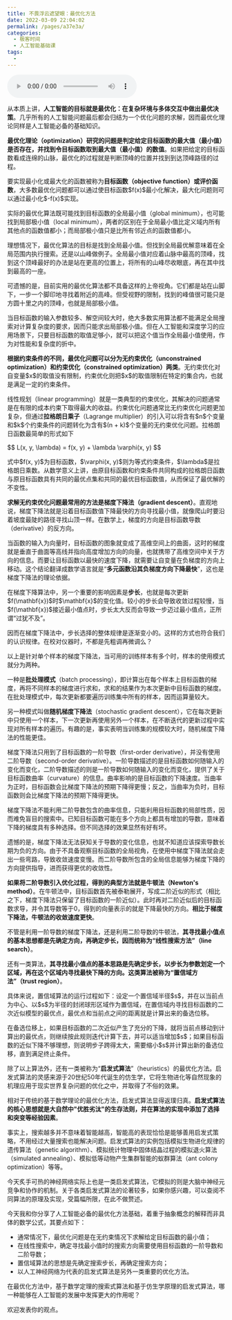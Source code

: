 ```yaml
---
title: 不畏浮云遮望眼：最优化方法
date: 2022-03-09 22:04:02
permalink: /pages/a37e3a/
categories:
  - 极客时间
  - 人工智能基础课
tags:
  - 
---
```

<audio title="04数学基础.不畏浮云遮望眼：最优化方法" src="https://static001.geekbang.org/resource/audio/f4/4b/f4f55aaf61bc9649cf195a297244324b.mp3" controls="controls"></audio> 
<p>从本质上讲，<strong>人工智能的目标就是最优化：在复杂环境与多体交互中做出最优决策</strong>。几乎所有的人工智能问题最后都会归结为一个优化问题的求解，因而最优化理论同样是人工智能必备的基础知识。</p>
<p><strong>最优化理论（optimization）研究的问题是判定给定目标函数的最大值（最小值）是否存在，并找到令目标函数取到最大值（最小值）的数值</strong>。如果把给定的目标函数看成连绵的山脉，最优化的过程就是判断顶峰的位置并找到到达顶峰路径的过程。</p>
<p>要实现最小化或最大化的函数被称为<strong>目标函数（objective function）或评价函数</strong>，大多数最优化问题都可以通过使目标函数$f(x)$最小化解决，最大化问题则可以通过最小化$-f(x)$实现。</p>
<p>实际的最优化算法既可能找到目标函数的全局最小值（global minimum），也可能找到局部极小值（local minimum），两者的区别在于全局最小值比定义域内所有其他点的函数值都小；而局部极小值只是比所有邻近点的函数值都小。</p>
<p>理想情况下，最优化算法的目标是找到全局最小值。但找到全局最优解意味着在全局范围内执行搜索。还是以山峰做例子。全局最小值对应着山脉中最高的顶峰，找到这个顶峰最好的办法是站在更高的位置上，将所有的山峰尽收眼底，再在其中找到最高的一座。</p>
<p>可遗憾的是，目前实用的最优化算法都不具备这样的上帝视角。它们都是站在山脚下，一步一个脚印地寻找着附近的高峰。但受视野的限制，找到的峰值很可能只是方圆十里之内的顶峰，也就是局部极小值。</p>
<p>当目标函数的输入参数较多、解空间较大时，绝大多数实用算法都不能满足全局搜索对计算复杂度的要求，因而只能求出局部极小值。但在人工智能和深度学习的应用场景下，只要目标函数的取值足够小，就可以把这个值当作全局最小值使用，作为对性能和复杂度的折中。</p>
<!-- [[[read_end]]] -->
<p><strong>根据约束条件的不同，最优化问题可以分为无约束优化（unconstrained optimization）和约束优化（constrained optimization）两类</strong>。无约束优化对自变量$x$的取值没有限制，约束优化则把$x$的取值限制在特定的集合内，也就是满足一定的约束条件。</p>
<p>线性规划（linear programming）就是一类典型的约束优化，其解决的问题通常是在有限的成本约束下取得最大的收益。约束优化问题通常比无约束优化问题更加复杂，但通过<strong>拉格朗日乘子</strong>（Lagrange multiplier）的引入可以将含有$n$个变量和$k$个约束条件的问题转化为含有$(n + k)$个变量的无约束优化问题。拉格朗日函数最简单的形式如下</p>
<p>$$  L(x, y, \lambda) = f(x, y) + \lambda \varphi(x, y) $$</p>
<p>式中$f(x, y)$为目标函数，$\varphi(x, y)$则为等式约束条件，$\lambda$是拉格朗日乘数。从数学意义上讲，由原目标函数和约束条件共同构成的拉格朗日函数与原目标函数具有共同的最优点集和共同的最优目标函数值，从而保证了最优解的不变性。</p>
<p><strong>求解无约束优化问题最常用的方法是梯度下降法（gradient descent）</strong>。直观地说，梯度下降法就是沿着目标函数值下降最快的方向寻找最小值，就像爬山时要沿着坡度最陡的路径寻找山顶一样。在数学上，梯度的方向是目标函数导数（derivative）的反方向。</p>
<p>当函数的输入为向量时，目标函数的图象就变成了高维空间上的曲面，这时的梯度就是垂直于曲面等高线并指向高度增加方向的向量，也就携带了高维空间中关于方向的信息。而要让目标函数以最快的速度下降，就需要让自变量在负梯度的方向上移动。这个结论翻译成数学语言就是“<strong>多元函数沿其负梯度方向下降最快</strong>”，这也是梯度下降法的理论依据。</p>
<p>在梯度下降算法中，另一个重要的影响因素是<strong>步长</strong>，也就是每次更新$f(\mathbf{x})$时$\mathbf{x}$的变化值。较小的步长会导致收敛过程较慢，当$f(\mathbf{x})$接近最小值点时，步长太大反而会导致一步迈过最小值点，正所谓“过犹不及”。</p>
<p>因而在梯度下降法中，步长选择的整体规律是逐渐变小的。这样的方式也符合我们的认识规律。在校对仪器时，不都是先粗调再微调么？</p>
<p>以上是针对单个样本的梯度下降法，当可用的训练样本有多个时，样本的使用模式就分为两种。</p>
<p>一种是<strong>批处理模式</strong>（batch processing），即计算出在每个样本上目标函数的梯度，再将不同样本的梯度进行求和，求和的结果作为本次更新中目标函数的梯度。在批处理模式中，每次更新都要遍历训练集中所有的样本，因而运算量较大。</p>
<p>另一种模式叫做<strong>随机梯度下降法</strong>（stochastic gradient descent），它在每次更新中只使用一个样本，下一次更新再使用另外一个样本，在不断迭代的更新过程中实现对所有样本的遍历。有趣的是，事实表明当训练集的规模较大时，随机梯度下降法的性能更佳。</p>
<p>梯度下降法只用到了目标函数的一阶导数（first-order derivative），并没有使用二阶导数（second-order derivative）。一阶导数描述的是目标函数如何随输入的变化而变化，二阶导数描述的则是一阶导数如何随输入的变化而变化，提供了关于目标函数曲率（curvature）的信息。曲率影响的是目标函数的下降速度。当曲率为正时，目标函数会比梯度下降法的预期下降得更慢；反之，当曲率为负时，目标函数则会比梯度下降法的预期下降得更快。</p>
<p>梯度下降法不能利用二阶导数包含的曲率信息，只能利用目标函数的局部性质，因而难免盲目的搜索中。已知目标函数可能在多个方向上都具有增加的导数，意味着下降的梯度具有多种选择。但不同选择的效果显然有好有坏。</p>
<p>遗憾的是，梯度下降法无法获知关于导数的变化信息，也就不知道应该探索导数长期为负的方向。由于不具备观察目标函数的全局视角，在使用中梯度下降法就会走出一些弯路，导致收敛速度变慢。而二阶导数所包含的全局信息能够为梯度下降的方向提供指导，进而获得更优的收敛性。</p>
<p><strong>如果将二阶导数引入优化过程，得到的典型方法就是牛顿法（Newton&#39;s method）</strong>。在牛顿法中，目标函数首先被泰勒展开，写成二阶近似的形式（相比之下，梯度下降法只保留了目标函数的一阶近似）。此时再对二阶近似后的目标函数求导，并令其导数等于0，得到的向量表示的就是下降最快的方向。<strong>相比于梯度下降法，牛顿法的收敛速度更快</strong>。</p>
<p>不管是利用一阶导数的梯度下降法，还是利用二阶导数的牛顿法，<strong>其寻找最小值点的基本思想都是先确定方向，再确定步长，因而统称为“线性搜索方法”（line search）</strong>。</p>
<p>还有一类算法，<strong>其寻找最小值点的基本思路是先确定步长，以步长为参数划定一个区域，再在这个区域内寻找最快下降的方向。这类算法被称为“置信域方法”（trust region）</strong>。</p>
<p>具体来说，置信域算法的运行过程如下：设定一个置信域半径$s$，并在以当前点为中心、以$s$为半径的封闭球形区域作为置信域，在置信域内寻找目标函数的二次近似模型的最优点，最优点和当前点之间的距离就是计算出来的备选位移。</p>
<p>在备选位移上，如果目标函数的二次近似产生了充分的下降，就将当前点移动到计算出的最优点，则继续按此规则迭代计算下去，并可以适当增加$s$；如果目标函数的近似下降不够理想，则说明步子跨得太大，需要缩小$s$并计算出新的备选位移，直到满足终止条件。</p>
<p>除了以上算法外，还有一类被称为“<strong>启发式算法</strong>”（heuristics）的最优化方法。启发式算法的灵感来源于20世纪50年代诞生的仿生学，它将生物进化等自然现象的机理应用于现实世界复杂问题的优化之中，并取得了不俗的效果。</p>
<p>相对于传统的基于数学理论的最优化方法，启发式算法显得返璞归真。<strong>启发式算法的核心思想就是大自然中&quot;优胜劣汰&quot;的生存法则，并在算法的实现中添加了选择和突变等经验因素</strong>。</p>
<p>事实上，搜索越多并不意味着智能越高，智能高的表现恰恰是能够善用启发式策略，不用经过大量搜索也能解决问题。启发式算法的实例包括模拟生物进化规律的遗传算法（genetic algorithm）、模拟统计物理中固体结晶过程的模拟退火算法（simulated annealing）、模拟低等动物产生集群智能的蚁群算法（ant colony optimization）等等。</p>
<p>今天炙手可热的神经网络实际上也是一类启发式算法，它模拟的则是大脑中神经元竞争和协作的机制。关于各类启发式算法的论著较多，如果你感兴趣，可以查阅不同算法的原理及实现，受篇幅所限，在此不做赘述。</p>
<p>今天我和你分享了人工智能必备的最优化方法基础，着重于抽象概念的解释而非具体的数学公式，其要点如下：</p>
<ul>
<li>通常情况下，最优化问题是在无约束情况下求解给定目标函数的最小值；</li>
<li>在线性搜索中，确定寻找最小值时的搜索方向需要使用目标函数的一阶导数和二阶导数；</li>
<li>置信域算法的思想是先确定搜索步长，再确定搜索方向；</li>
<li>以人工神经网络为代表的启发式算法是另外一类重要的优化方法。</li>
</ul>
<p>在最优化方法中，基于数学定理的搜索式算法和基于仿生学原理的启发式算法，哪一种能够在人工智能的发展中发挥更大的作用呢？</p>
<p>欢迎发表你的观点。</p>
<p><img src="https://static001.geekbang.org/resource/image/13/8e/13a4991f9bc5b7c3717f47ea28b4d18e.jpg" alt=""></p>
<p></p>
